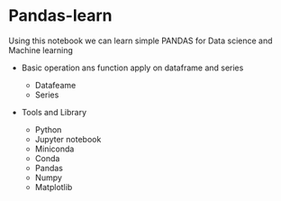# Pandas-learn
Using this notebook we can learn simple PANDAS for Data science and Machine learning

- Basic operation ans function apply on dataframe and series
    - Datafeame
    - Series
    
- Tools and Library
    - Python
    - Jupyter notebook
    - Miniconda
    - Conda
    - Pandas
    - Numpy
    - Matplotlib
